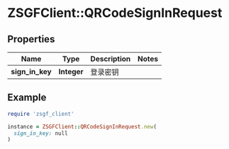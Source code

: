 # ZSGFClient::QRCodeSignInRequest

## Properties

| Name | Type | Description | Notes |
| ---- | ---- | ----------- | ----- |
| **sign_in_key** | **Integer** | 登录密钥 |  |

## Example

```ruby
require 'zsgf_client'

instance = ZSGFClient::QRCodeSignInRequest.new(
  sign_in_key: null
)
```

